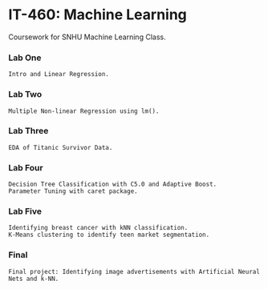 # IT-460: Machine Learning

Coursework for SNHU Machine Learning Class.

### Lab One
```
Intro and Linear Regression.
```

### Lab Two
```
Multiple Non-linear Regression using lm().
```

### Lab Three
```
EDA of Titanic Survivor Data.
```

### Lab Four
```
Decision Tree Classification with C5.0 and Adaptive Boost.
Parameter Tuning with caret package.
```

### Lab Five
```
Identifying breast cancer with kNN classification. 
K-Means clustering to identify teen market segmentation.
```

### Final
```
Final project: Identifying image advertisements with Artificial Neural Nets and k-NN. 
```